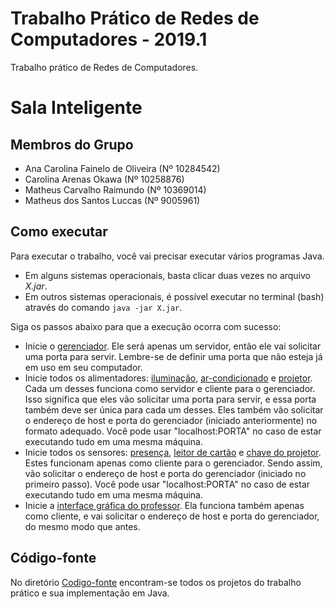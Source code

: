 # Trabalho Prático de Redes de Computadores - 2019.1
Trabalho prático de Redes de Computadores.

# Sala Inteligente

## Membros do Grupo
- Ana Carolina Fainelo de Oliveira (Nº  10284542)
- Carolina Arenas Okawa (Nº 10258876)
- Matheus Carvalho Raimundo (Nº 10369014)
- Matheus dos Santos Luccas (Nº 9005961)

## Como executar
Para executar o trabalho, você vai precisar executar vários programas Java.
- Em alguns sistemas operacionais, basta clicar duas vezes no arquivo _X.jar_.
- Em outros sistemas operacionais, é possível executar no terminal (bash) através do comando `java -jar X.jar`.

Siga os passos abaixo para que a execução ocorra com sucesso:
- Inicie o [gerenciador](Gerenciador.jar). Ele será apenas um servidor, então ele vai solicitar uma porta para servir. Lembre-se de definir uma porta que não esteja já em uso em seu computador.
- Inicie todos os alimentadores: [iluminação](SistemaIluminacao.jar), [ar-condicionado](AlimentadorAr.jar) e [projetor](AlimentadorProjetor.jar). Cada um desses funciona como servidor e cliente para o gerenciador. Isso significa que eles vão solicitar uma porta para servir, e essa porta também deve ser única para cada um desses. Eles também vão solicitar o endereço de host e porta do gerenciador (iniciado anteriormente) no formato adequado. Você pode usar "localhost:PORTA" no caso de estar executando tudo em uma mesma máquina.
- Inicie todos os sensores: [presença](SensorPresenca.jar), [leitor de cartão](LeitorCartao.jar) e [chave do projetor](ChaveProjetor.jar). Estes funcionam apenas como cliente para o gerenciador. Sendo assim, vão solicitar o endereço de host e porta do gerenciador (iniciado no primeiro passo). Você pode usar "localhost:PORTA" no caso de estar executando tudo em uma mesma máquina.
- Inicie a [interface gráfica do professor](UI.jar). Ela funciona também apenas como cliente, e vai solicitar o endereço de host e porta do gerenciador, do mesmo modo que antes.

## Código-fonte
No diretório [Codigo-fonte](Codigo-fonte) encontram-se todos os projetos do trabalho prático e sua implementação em Java.

